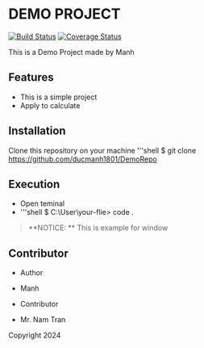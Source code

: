 # DEMO PROJECT

[![Build Status](https://travis-ci.org/ArduPilot/ardupilot.svg?branch=master)](https://travis-ci.org/ArduPilot/ardupilot)
[![Coverage Status](https://coveralls.io/repos/github/ArduPilot/ardupilot/badge.svg?branch=master)](https://coveralls.io/github/ArduPilot/ardupilot?branch=master)

This is a Demo Project made by Manh

## Features

* This is a simple project
* Apply to calculate 


## Installation

Clone this repository on your machine
'''shell
$ git clone https://github.com/ducmanh1801/DemoRepo

## Execution

* Open teminal
* '''shell
$ C:\User\your-flie> code .
> **NOTICE: ** This is example for window

## Contributor

* Author
- Manh
* Contributor
- Mr. Nam Tran

Copyright 2024